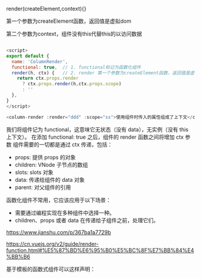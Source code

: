 render(createElement,context){}

第一个参数为createElement函数，返回值是虚拟dom

第二个参数为context，组件没有this代替this的以访问数据



~~~js

<script>
export default {
  name: 'ColumnRender',
  functional: true,  // 1. functional标记为函数化组件
  render(h, ctx) {   // 2. render 第一个参数为createElement函数，返回值是虚拟dom，第二个参数是作为上下文
    return ctx.props.render
      ? ctx.props.render(h,ctx.props.scope)
      : ''
  },
}
</script>

<column-render :render="ddd" :scope="ss">使用组件时传入的属性组成了上下文</column-render>
~~~

我们将组件记为 functional，这意味它无状态（没有 data），无实例（没有 this 上下文）。
在添加 functional: true 之后，组件的 render 函数之间将增加 ctx 参数
组件需要的一切都是通过 ctx 传递，包括：

- props: 提供 props 的对象
- children: VNode 子节点的数组
- slots: slots 对象
- data: 传递给组件的 data 对象
- parent: 对父组件的引用

函数化组件不常用，它应该应用于以下场景：

- 需要通过编程实现在多种组件中选择一种。
- children、props 或者 data 在传递给子组件之前，处理它们。

https://www.jianshu.com/p/367ba1a7729b

https://cn.vuejs.org/v2/guide/render-function.html#%E5%87%BD%E6%95%B0%E5%BC%8F%E7%BB%84%E4%BB%B6



基于模板的函数式组件可以这样声明：

<template functional> </template>